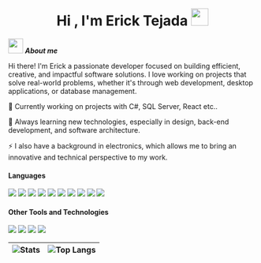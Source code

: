<h1 align="center"><b>Hi , I'm Erick Tejada </b><img src="https://media.giphy.com/media/hvRJCLFzcasrR4ia7z/giphy.gif" width="35"></h1>


<img src="https://media.giphy.com/media/ObNTw8Uzwy6KQ/giphy.gif" width="30px">&nbsp;***About me***

Hi there! I'm Erick a passionate developer focused on building efficient, creative, and impactful software solutions.
I love working on projects that solve real-world problems, whether it's through web development, desktop applications, or database management.

🔭 Currently working on projects with C#, SQL Server, React etc..

🌱 Always learning new technologies, especially in design, back-end development, and software architecture.

⚡ I also have a background in electronics, which allows me to bring an innovative and technical perspective to my work.


<h4> Languages </h4>
<span> 
  <img src="https://img.shields.io/badge/HTML5-E34F26?style=for-the-badge&logo=html5&logoColor=white">
  <img src="https://img.shields.io/badge/CSS3-1572B6?style=for-the-badge&logo=css3&logoColor=white">
  <img src="https://img.shields.io/badge/JavaScript-F7DF1E?style=for-the-badge&logo=javascript&logoColor=black">
  <img src= "https://img.shields.io/badge/typescript-%23007ACC.svg?style=for-the-badge&logo=typescript&logoColor=white">
  <img src="https://img.shields.io/badge/Bootstrap-7952B3?style=for-the-badge&logo=bootstrap&logoColor=white">
  <img src="https://img.shields.io/badge/Tailwind_CSS-38B2AC?style=for-the-badge&logo=tailwind-css&logoColor=white">
  <img src="https://img.shields.io/badge/Java-ED8B00?style=for-the-badge&logo=java&logoColor=white">
  <img src="https://img.shields.io/badge/C%23-239120?style=for-the-badge&logo=c-sharp&logoColor=white">
  <img src="https://img.shields.io/badge/python-3670A0?style=for-the-badge&logo=python&logoColor=ffdd54">
  <img src= "https://img.shields.io/badge/-Arduino-00979D?style=for-the-badge&logo=Arduino&logoColor=white">
 
</span>

<h4> Other Tools and Technologies </h4>
<span>
  <img src="https://img.shields.io/badge/Git-F05032?style=for-the-badge&logo=git&logoColor=white">
  <img src="https://img.shields.io/badge/GitHub-181717?style=for-the-badge&logo=github&logoColor=white">
  <img src="https://img.shields.io/badge/jira-%230A0FFF.svg?style=for-the-badge&logo=jira&logoColor=white">
  <img src="https://img.shields.io/badge/MySQL-00000F?style=for-the-badge&logo=mysql&logoColor=white">

</span>

<br/>

| ![Stats](https://github-readme-stats.vercel.app/api?username=ErickDev-T&show_icons=true&theme=tokyonight) | ![Top Langs](https://github-readme-stats.vercel.app/api/top-langs/?username=ErickDev-T&layout=compact&langs_count=10&theme=tokyonight) |
| ------------- | ------------- |
